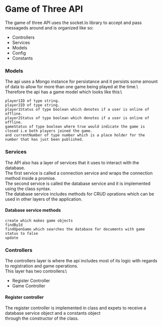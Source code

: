 # Game of Three API

The game of three API uses the socket.Io library to accept and pass messageds around and is organized like so:   

* Controllers
* Services
* Models
* Config
* Constants

### Models

The api uses a Mongo instance for persistance and it persists some amount of data to allow for more than one game 
being played at the time.\ 
Therefore the api has a game model which looks like this:\

```
player1ID of type string.
player2ID of type string.
player1Status of type boolean which denotes if a user is online of offline.
player2Status of type boolean which denotes if a user is online of offline.
gameStatus of type boolean where true would indicate the game is closed i.e both players joined the game.
and currentNumber of type number which is a place holder for the number that has just been published.

```
### Services

The API also has a layer of services that it uses to interact with the database.\
The first service is called a connection service and wraps the connection method inside a promise.\
The second service is called the database service and it is implemented using the class syntax.\
The database service includes methods for CRUD oprations which can be used in other layers of the application.  

#### Database service methods 

```
create which makes game objects 
findById
findOpenGame which searches the database for documents with game status to false
update
```

### Controllers 

The controllers layer is where the api includes most of its logic with regards to registration and game operations.\
This layer has two controllers:\
* Register Controller 
* Game Controller

#### Register controller 
The register controller is implemented in class and expets to receive a database service object and a constants object \
through the constructor of the class.  


